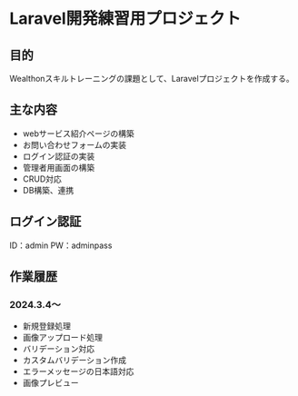 # Laravel開発練習用プロジェクト

## 目的

Wealthonスキルトレーニングの課題として、Laravelプロジェクトを作成する。

## 主な内容

* webサービス紹介ページの構築
* お問い合わせフォームの実装
* ログイン認証の実装
* 管理者用画面の構築
* CRUD対応
* DB構築、連携

## ログイン認証

ID：admin
PW：adminpass

## 作業履歴

### 2024.3.4～

* 新規登録処理
* 画像アップロード処理
* バリデーション対応
* カスタムバリデーション作成
* エラーメッセージの日本語対応
* 画像プレビュー


